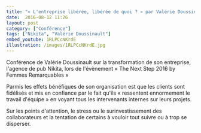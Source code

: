 ```yaml
---
title: "« L'entreprise libérée, libérée de quoi ? » par Valérie Doussinault"
date:  2016-08-12 11:26
layout: post
category: ["Conférence"]
tags: ["Nikita", "Valérie Doussinault"]
embed_youtube: 1RLPCcNKrdE
illustration: /images/1RLPCcNKrdE.jpg
---
```


Conférence de Valérie Doussinault sur la transformation de son entreprise, l'agence de pub Nikita, lors de l'évènement « The Next Step 2016 by Femmes Remarquables »

Parmis les effets bénéfiques de son organisation est que les clients sont fidélisés et mis en confiance par le fait qu'ils « ressentent ennormement le travail d'équipe » en voyant tous les intervenants internes sur leurs projets.

Sur les points d'attention, le stress ou le surinvestissement des collaborateurs et la tentation de certains à vouloir tout suivre ou à trop se disperser. 
